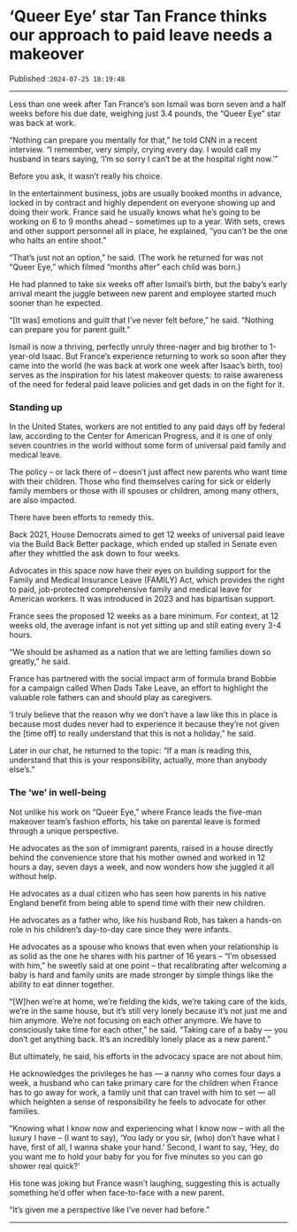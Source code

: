 # ‘Queer Eye’ star Tan France thinks our approach to paid leave needs a makeover

Published :`2024-07-25 18:19:48`

---

Less than one week after Tan France’s son Ismail was born seven and a half weeks before his due date, weighing just 3.4 pounds, the “Queer Eye” star was back at work.

“Nothing can prepare you mentally for that,” he told CNN in a recent interview. “I remember, very simply, crying every day. I would call my husband in tears saying, ‘I’m so sorry I can’t be at the hospital right now.’”

Before you ask, it wasn’t really his choice.

In the entertainment business, jobs are usually booked months in advance, locked in by contract and highly dependent on everyone showing up and doing their work. France said he usually knows what he’s going to be working on 6 to 9 months ahead – sometimes up to a year. With sets, crews and other support personnel all in place, he explained, “you can’t be the one who halts an entire shoot.”

“That’s just not an option,” he said. (The work he returned for was not “Queer Eye,” which filmed “months after” each child was born.)

He had planned to take six weeks off after Ismail’s birth, but the baby’s early arrival meant the juggle between new parent and employee started much sooner than he expected.

“[It was] emotions and guilt that I’ve never felt before,” he said. “Nothing can prepare you for parent guilt.”

Ismail is now a thriving, perfectly unruly three-nager and big brother to 1-year-old Isaac. But France’s experience returning to work so soon after they came into the world (he was back at work one week after Isaac’s birth, too) serves as the inspiration for his latest makeover quests: to raise awareness of the need for federal paid leave policies and get dads in on the fight for it.

### Standing up

In the United States, workers are not entitled to any paid days off by federal law, according to the Center for American Progress, and it is one of only seven countries in the world without some form of universal paid family and medical leave.

The policy – or lack there of – doesn’t just affect new parents who want time with their children. Those who find themselves caring for sick or elderly family members or those with ill spouses or children, among many others, are also impacted.

There have been efforts to remedy this.

Back 2021, House Democrats aimed to get 12 weeks of universal paid leave via the Build Back Better package, which ended up stalled in Senate even after they whittled the ask down to four weeks.

Advocates in this space now have their eyes on building support for the Family and Medical Insurance Leave (FAMILY) Act, which provides the right to paid, job-protected comprehensive family and medical leave for American workers. It was introduced in 2023 and has bipartisan support.

France sees the proposed 12 weeks as a bare minimum. For context, at 12 weeks old, the average infant is not yet sitting up and still eating every 3-4 hours.

“We should be ashamed as a nation that we are letting families down so greatly,” he said.

France has partnered with the social impact arm of formula brand Bobbie for a campaign called When Dads Take Leave, an effort to highlight the valuable role fathers can and should play as caregivers.

‘I truly believe that the reason why we don’t have a law like this in place is because most dudes never had to experience it because they’re not given the [time off] to really understand that this is not a holiday,” he said.

Later in our chat, he returned to the topic: “If a man is reading this, understand that this is your responsibility, actually, more than anybody else’s.”

### The ‘we’ in well-being

Not unlike his work on “Queer Eye,” where France leads the five-man makeover team’s fashion efforts, his take on parental leave is formed through a unique perspective.

He advocates as the son of immigrant parents, raised in a house directly behind the convenience store that his mother owned and worked in 12 hours a day, seven days a week, and now wonders how she juggled it all without help.

He advocates as a dual citizen who has seen how parents in his native England benefit from being able to spend time with their new children.

He advocates as a father who, like his husband Rob, has taken a hands-on role in his children’s day-to-day care since they were infants.

He advocates as a spouse who knows that even when your relationship is as solid as the one he shares with his partner of 16 years – “I’m obsessed with him,” he sweetly said at one point – that recalibrating after welcoming a baby is hard and family units are made stronger by simple things like the ability to eat dinner together.

“[W]hen we’re at home, we’re fielding the kids, we’re taking care of the kids, we’re in the same house, but it’s still very lonely because it’s not just me and him anymore. We’re not focusing on each other anymore. We have to consciously take time for each other,” he said. “Taking care of a baby — you don’t get anything back. It’s an incredibly lonely place as a new parent.”

But ultimately, he said, his efforts in the advocacy space are not about him.

He acknowledges the privileges he has — a nanny who comes four days a week, a husband who can take primary care for the children when France has to go away for work, a family unit that can travel with him to set — all which heighten a sense of responsibility he feels to advocate for other families.

“Knowing what I know now and experiencing what I know now – with all the luxury I have – (I want to say), ‘You lady or you sir, (who) don’t have what I have, first of all, I wanna shake your hand.’ Second, I want to say, ‘Hey, do you want me to hold your baby for you for five minutes so you can go shower real quick?’

His tone was joking but France wasn’t laughing, suggesting this is actually something he’d offer when face-to-face with a new parent.

“It’s given me a perspective like I’ve never had before.”

---

